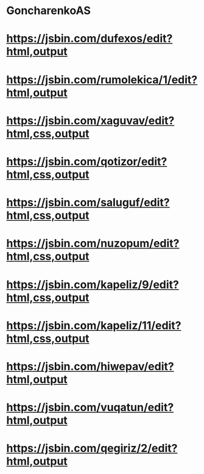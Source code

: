 # GoncharenkoAS
# https://jsbin.com/dufexos/edit?html,output
# https://jsbin.com/rumolekica/1/edit?html,output
# https://jsbin.com/xaguvav/edit?html,css,output
# https://jsbin.com/qotizor/edit?html,css,output
# https://jsbin.com/saluguf/edit?html,css,output
# https://jsbin.com/nuzopum/edit?html,css,output
# https://jsbin.com/kapeliz/9/edit?html,css,output
# https://jsbin.com/kapeliz/11/edit?html,css,output
# https://jsbin.com/hiwepav/edit?html,output
# https://jsbin.com/vuqatun/edit?html,output
# https://jsbin.com/qegiriz/2/edit?html,output
